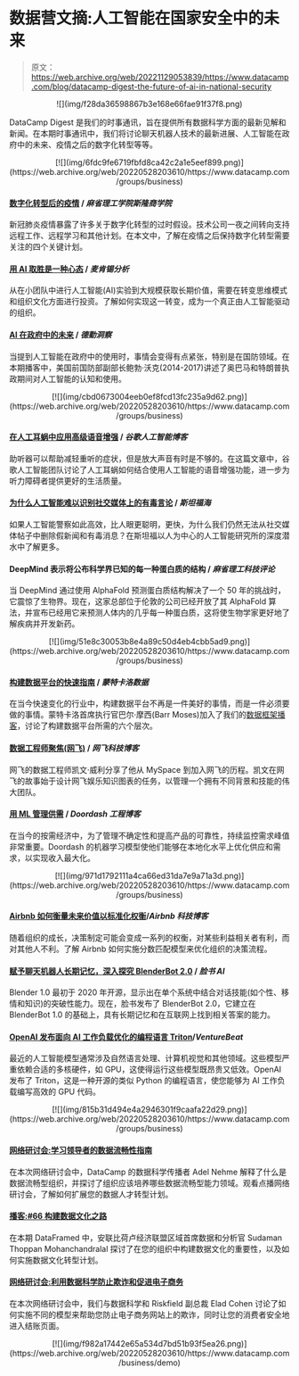 # 数据营文摘:人工智能在国家安全中的未来

> 原文：<https://web.archive.org/web/20221129053839/https://www.datacamp.com/blog/datacamp-digest-the-future-of-ai-in-national-security>

<center>![](img/f28da36598867b3e168e66fae91f37f8.png)</center>

DataCamp Digest 是我们的时事通讯，旨在提供所有数据科学方面的最新见解和新闻。在本期时事通讯中，我们将讨论聊天机器人技术的最新进展、人工智能在政府中的未来、疫情之后的数字化转型等等。

<center>[![](img/6fdc9fe6719fbfd8ca42c2a1e5eef899.png)](https://web.archive.org/web/20220528203610/https://www.datacamp.com/groups/business)</center>

#### [数字化转型后的疫情](https://web.archive.org/web/20220528203610/https://mitsloan.mit.edu/ideas-made-to-matter/digital-transformation-after-pandemic) / *麻省理工学院斯隆商学院*

新冠肺炎疫情暴露了许多关于数字化转型的过时假设。技术公司一夜之间转向支持远程工作、远程学习和其他计划。在本文中，了解在疫情之后保持数字化转型需要关注的四个关键计划。

#### [用 AI 取胜是一种心态](https://web.archive.org/web/20220528203610/https://www.mckinsey.com/business-functions/mckinsey-analytics/our-insights/winning-with-ai-is-a-state-of-mind) / *麦肯锡分析*

从在小团队中进行人工智能(AI)实验到大规模获取长期价值，需要在转变思维模式和组织文化方面进行投资。了解如何实现这一转变，成为一个真正由人工智能驱动的组织。

#### [AI 在政府中的未来](https://web.archive.org/web/20220528203610/https://www2.deloitte.com/us/en/insights/multimedia/podcasts/ai-strategy-for-government-leader.html) / *德勤洞察*

当提到人工智能在政府中的使用时，事情会变得有点紧张，特别是在国防领域。在本期播客中，美国前国防部副部长鲍勃·沃克(2014-2017)讲述了奥巴马和特朗普执政期间对人工智能的认知和使用。

<center>[![](img/cbd0673004eeb0ef8fcd13fc235a9d62.png)](https://web.archive.org/web/20220528203610/https://www.datacamp.com/groups/business)</center>

#### [在人工耳蜗中应用高级语音增强](https://web.archive.org/web/20220528203610/https://ai.googleblog.com/2021/07/applying-advanced-speech-enhancement-in.html) / *谷歌人工智能博客*

助听器可以帮助减轻重听的症状，但是放大声音有时是不够的。在这篇文章中，谷歌人工智能团队讨论了人工耳蜗如何结合使用人工智能的语音增强功能，进一步为听力障碍者提供更好的生活质量。

#### [为什么人工智能难以识别社交媒体上的有毒言论](https://web.archive.org/web/20220528203610/https://hai.stanford.edu/news/why-ai-struggles-recognize-toxic-speech-social-media) / *斯坦福海*

如果人工智能警察如此高效，比人眼更聪明，更快，为什么我们仍然无法从社交媒体帖子中删除假新闻和有毒消息？在斯坦福以人为中心的人工智能研究所的深度潜水中了解更多。

#### DeepMind 表示将公布科学界已知的每一种蛋白质的结构 / *麻省理工科技评论*

当 DeepMind 通过使用 AlphaFold 预测蛋白质结构解决了一个 50 年的挑战时，它震惊了生物界。现在，这家总部位于伦敦的公司已经开放了其 AlphaFold 算法，并宣布已经用它来预测人体内的几乎每一种蛋白质，这将使生物学家更好地了解疾病并开发新药。

<center>[![](img/51e8c30053b8e4a89c50d4eb4cbb5ad9.png)](https://web.archive.org/web/20220528203610/https://www.datacamp.com/groups/business)</center>

#### [构建数据平台的快速指南](https://web.archive.org/web/20220528203610/https://www.montecarlodata.com/the-quick-and-dirty-guide-to-building-your-data-platform/) / *蒙特卡洛数据*

在当今快速变化的行业中，构建数据平台不再是一件美好的事情，而是一件必须要做的事情。蒙特卡洛首席执行官巴尔·摩西(Barr Moses)加入了我们的[数据框架播客](https://web.archive.org/web/20220528203610/https://www.datacamp.com/community/podcast/creating-trust-in-data-with-data-observability)，讨论了构建数据平台所需的六个层次。

#### [数据工程师聚焦(网飞)](https://web.archive.org/web/20220528203610/https://netflixtechblog.com/data-engineers-of-netflix-interview-with-kevin-wylie-7fb9113a01ea) / *网飞科技博客*

网飞的数据工程师凯文·威利分享了他从 MySpace 到加入网飞的历程。凯文在网飞的故事始于设计网飞娱乐知识图表的任务，以管理一个拥有不同背景和技能的伟大团队。

#### [用 ML 管理供需](https://web.archive.org/web/20220528203610/https://doordash.engineering/2021/06/29/managing-supply-and-demand-balance-through-machine-learning/) / *Doordash 工程博客*

在当今的按需经济中，为了管理不确定性和提高产品的可靠性，持续监控需求峰值非常重要。Doordash 的机器学习模型使他们能够在本地化水平上优化供应和需求，以实现收入最大化。

<center>[![](img/971d1792111a4ca66ed31da7e9a71a3d.png)](https://web.archive.org/web/20220528203610/https://www.datacamp.com/groups/business)</center>

#### [Airbnb 如何衡量未来价值以标准化权衡](https://web.archive.org/web/20220528203610/https://medium.com/airbnb-engineering/how-airbnb-measures-future-value-to-standardize-tradeoffs-3aa99a941ba5)/*Airbnb 科技博客*

随着组织的成长，决策制定可能会变成一系列的权衡，对某些利益相关者有利，而对其他人不利。了解 Airbnb 如何实施分数匹配模型来优化组织的决策流程。

#### [赋予聊天机器人长期记忆，深入探究 BlenderBot 2.0](https://web.archive.org/web/20220528203610/https://ai.facebook.com/blog/blender-bot-2-an-open-source-chatbot-that-builds-long-term-memory-and-searches-the-internet/) / *脸书 AI*

Blender 1.0 最初于 2020 年开源，显示出在单个系统中结合对话技能(如个性、移情和知识)的突破性能力。现在，脸书发布了 BlenderBot 2.0，它建立在 BlenderBot 1.0 的基础上，具有长期记忆和在互联网上找到相关答案的能力。

#### [OpenAI 发布面向 AI 工作负载优化的编程语言 Triton](https://web.archive.org/web/20220528203610/https://venturebeat.com/2021/07/28/openai-releases-triton-a-programming-language-for-ai-workload-optimization/)/*VentureBeat*

最近的人工智能模型通常涉及自然语言处理、计算机视觉和其他领域。这些模型严重依赖合适的多核硬件，如 GPU，这使得运行这些模型既昂贵又低效。OpenAI 发布了 Triton，这是一种开源的类似 Python 的编程语言，使您能够为 AI 工作负载编写高效的 GPU 代码。

<center>[![](img/815b31d494e4a2946301f9caafa22d29.png)](https://web.archive.org/web/20220528203610/https://www.datacamp.com/groups/business)</center>

#### [**网络研讨会:学习领导者的数据流畅性指南**](https://web.archive.org/web/20220528203610/https://www.datacamp.com/resources/webinars/the-learning-leaders-guide-to-data-fluency)

在本次网络研讨会中，DataCamp 的数据科学传播者 Adel Nehme 解释了什么是数据流畅型组织，并探讨了组织应该培养哪些数据流畅型能力领域。观看点播网络研讨会，了解如何扩展您的数据人才转型计划。

#### [**播客:#66 构建数据文化之路**](https://web.archive.org/web/20220528203610/https://www.datacamp.com/community/podcast/the-path-to-building-data-cultures)

在本期 DataFramed 中，安联比荷卢经济联盟区域首席数据和分析官 Sudaman Thoppan Mohanchandralal 探讨了在您的组织中构建数据文化的重要性，以及如何实施数据文化转型计划。

#### [**网络研讨会:利用数据科学防止欺诈和促进电子商务**](https://web.archive.org/web/20220528203610/https://www.datacamp.com/resources/webinars/preventing-fraud-and-boosting-ecommerce-with-data-science)

在本次网络研讨会中，我们与数据科学和 Riskfield 副总裁 Elad Cohen 讨论了如何实施不同的模型来帮助您防止电子商务网站上的欺诈，同时让您的消费者安全地进入结账页面。

<center>[![](img/f982a17442e65a534d7bd51b93f5ea26.png)](https://web.archive.org/web/20220528203610/https://www.datacamp.com/business/demo)</center>